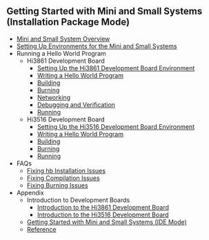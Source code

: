 ## Getting Started with Mini and Small Systems (Installation Package Mode)
- [Mini and Small System Overview](quickstart-lite-overview.md)
- [Setting Up Environments for the Mini and Small Systems](quickstart-lite-env-setup.md)
- Running a Hello World Program
    - Hi3861 Development Board
        - [Setting Up the Hi3861 Development Board Environment](quickstart-lite-steps-hi3861-setting.md)
        - [Writing a Hello World Program](quickstart-lite-steps-hi3861-application-framework.md)
        - [Building](quickstart-lite-steps-hi3861-building.md)
        - [Burning](quickstart-lite-steps-hi3861-burn.md)
        - [Networking](quickstart-lite-steps-hi3861-netconfig.md)
        - [Debugging and Verification](quickstart-lite-steps-hi3861-debug.md)
        - [Running](quickstart-lite-steps-hi3861-running.md)
    - Hi3516 Development Board
        - [Setting Up the Hi3516 Development Board Environment](quickstart-lite-steps-hi3516-setting.md)
        - [Writing a Hello World Program](quickstart-lite-steps-hi3516-application-framework.md)
        - [Building](quickstart-lite-steps-hi3516-building.md)
        - [Burning](quickstart-lite-steps-hi3516-burn.md)
        - [Running](quickstart-lite-steps-hi3516-running.md)
- FAQs
    - [Fixing hb Installation Issues](quickstart-lite-faq-hb.md)
    - [Fixing Compilation Issues](quickstart-lite-faq-compose.md)
    - [Fixing Burning Issues](quickstart-lite-faq-burning.md)
- Appendix
    - Introduction to Development Boards
        - [Introduction to the Hi3861 Development Board](quickstart-lite-introduction-hi3861.md)
        - [Introduction to the Hi3516 Development Board](quickstart-lite-introduction-hi3516.md)
    - [Getting Started with Mini and Small Systems (IDE Mode)](quickstart-lite-ide-directory.md)
    - [Reference](quickstart-lite-reference.md)
